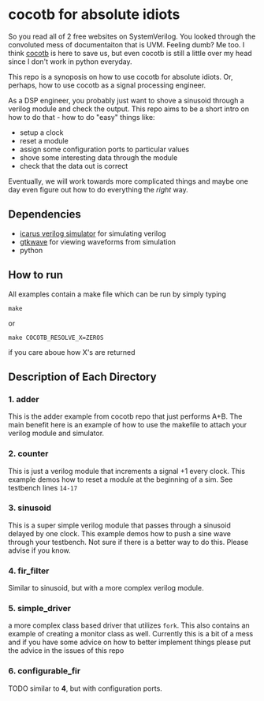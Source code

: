 # cocotb for absolute idiots

So you read all of 2 free websites on SystemVerilog. You looked through the convoluted mess of documentaiton that is UVM. Feeling dumb? Me too. I think [cocotb](https://docs.cocotb.org/en/stable/) is here to save us, but even cocotb is still a little over my head since I don't work in python everyday. 

This repo is a synoposis on how to use cocotb for absolute idiots. Or, perhaps, how to use cocotb as a signal processing engineer. 

As a DSP engineer, you probably just want to shove a sinusoid through a verilog module and check the output. This repo aims to be a short intro on how to do that - how to do "easy" things like:

  - setup a clock
  - reset a module
  - assign some configuration ports to particular values
  - shove some interesting data through the module
  - check that the data out is correct
  
 Eventually, we will work towards more complicated things and maybe one day even figure out how to do everything the *right* way. 
  
## Dependencies

  - [icarus verilog simulator](http://iverilog.icarus.com/) for simulating verilog
  - [gtkwave](http://gtkwave.sourceforge.net/) for viewing waveforms from simulation
  - python 
    
  ## How to run
  
  All examples contain a make file which can be run by simply typing 
  
  `make`
  
  or 
  
  `make COCOTB_RESOLVE_X=ZEROS`
  
  if you care aboue how X's are returned

## Description of Each Directory

### 1. adder
  
  This is the adder example from cocotb repo that just performs A+B. The main benefit here is an example of how to use the makefile to attach your verilog module and simulator. 
  
### 2. counter

This is just a verilog module that increments a signal +1 every clock. This example demos how to reset a module at the beginning of a sim. See testbench lines `14-17`

### 3. sinusoid

This is a super simple verilog module that passes through a sinusoid delayed by one clock. This example demos how to push a sine wave through your testbench. Not sure if there is a better way to do this. Please advise if you know.

### 4. fir_filter

Similar to sinusoid, but with a more complex verilog module. 

### 5. simple_driver

a more complex class based driver that utilizes `fork`. This also contains an example of creating a monitor class as well. Currently this is a bit of a mess and if you have some advice on how to better implement things please put the advice in the issues of this repo

### 6. configurable_fir

TODO similar to **4**, but with configuration ports. 
